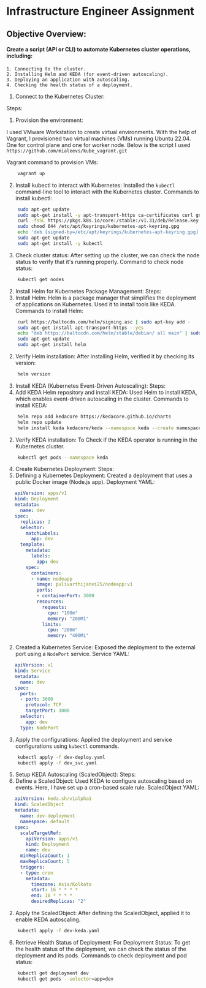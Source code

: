 # Infrastructure Engineer Assignment

## Objective Overview:

#### Create a script (API or CLI) to automate Kubernetes cluster operations, including:
	1. Connecting to the cluster.
	2. Installing Helm and KEDA (for event-driven autoscaling).
	3. Deploying an application with autoscaling.
	4. Checking the health status of a deployment.


1. Connect to the Kubernetes Cluster:

Steps:

1. Provision the environment:
   
I used VMware Workstation to create virtual environments. With the help of Vagrant, I provisioned two virtual machines (VMs) running Ubuntu 22.04. One for control plane and one for worker node. Below is the script I used ```https://github.com/mialeevs/kube_vagrant.git```

Vagrant command to provision VMs:
```bash
   	vagrant up
```

2. Install kubectl to interact with Kubernetes:
 Installed the `kubectl` command-line tool to interact with the Kubernetes cluster.
 Commands to install kubectl:
```bash
   	sudo apt-get update
   	sudo apt-get install -y apt-transport-https ca-certificates curl gnupg
  	curl -fsSL https://pkgs.k8s.io/core:/stable:/v1.31/deb/Release.key | sudo gpg --dearmor -o /etc/apt/keyrings/kubernetes-apt-keyring.gpg
   	sudo chmod 644 /etc/apt/keyrings/kubernetes-apt-keyring.gpg
   	echo 'deb [signed-by=/etc/apt/keyrings/kubernetes-apt-keyring.gpg] https://pkgs.k8s.io/core:/stable:/v1.31/deb/ /' | sudo tee /etc/apt/sources.list.d/kubernetes.list
   	sudo apt-get update
   	sudo apt-get install -y kubectl
```

3. Check cluster status:
After setting up the cluster, we can check the node status to verify that it's running properly.
Command to check node status:
```bash
   	kubectl get nodes
```
2. Install Helm for Kubernetes Package Management:
Steps:
1. Install Helm:
 Helm is a package manager that simplifies the deployment of applications on Kubernetes. Used it to install tools like KEDA.
Commands to install Helm:
```bash
   	curl https://baltocdn.com/helm/signing.asc | sudo apt-key add -
   	sudo apt-get install apt-transport-https --yes
   	echo "deb https://baltocdn.com/helm/stable/debian/ all main" | sudo 	tee 	/etc/apt/sources.list.d/helm-stable-debian.list
   	sudo apt-get update
   	sudo apt-get install helm
```
2. Verify Helm installation:
 After installing Helm, verified it by checking its version:
```bash
   	helm version
```
3. Install KEDA (Kubernetes Event-Driven Autoscaling):
Steps:
1. Add KEDA Helm repository and install KEDA:
   Used Helm to install KEDA, which enables event-driven autoscaling in the cluster.
   Commands to install KEDA:
```bash
   	helm repo add kedacore https://kedacore.github.io/charts
   	helm repo update
   	helm install keda kedacore/keda --namespace keda --create namespace
```
2. Verify KEDA installation:
  To Check if the KEDA operator is running in the Kubernetes cluster.
```bash
	kubectl get pods --namespace keda
```
4. Create Kubernetes Deployment:
Steps:
1. Defining a Kubernetes Deployment:
Created a deployment that uses a public Docker image (Node.js app).
Deployment YAML:
```YAML
   apiVersion: apps/v1
   kind: Deployment
   metadata:
     name: dev
   spec:
     replicas: 2
     selector:
       matchLabels:
         app: dev
     template:
       metadata:
         labels:
           app: dev
       spec:
         containers:
         - name: nodeapp
           image: pulivarthijanvi25/nodeapp:v1
           ports:
           - containerPort: 3000
           resources:
             requests:
               cpu: "100m"
               memory: "200Mi"
             limits:
               cpu: "200m"
               memory: "400Mi"
```

2. Created a Kubernetes Service:
Exposed the deployment to the external port using a `NodePort` service.
Service YAML:
```YAML
   apiVersion: v1
   kind: Service
   metadata:
     name: dev
   spec:
     ports:
     - port: 3000
       protocol: TCP
       targetPort: 3000
     selector:
       app: dev
     type: NodePort
```
3. Apply the configurations:
 Applied the deployment and service configurations using `kubectl` commands.
```bash
 	kubectl apply -f dev-deploy.yaml
   	kubectl apply -f dev_svc.yaml
```
5. Setup KEDA Autoscaling (ScaledObject):
Steps:
1. Define a ScaledObject:
Used KEDA to configure autoscaling based on events. Here, I have set up a cron-based scale rule.
ScaledObject YAML:
```YAML
   apiVersion: keda.sh/v1alpha1
   kind: ScaledObject
   metadata:
     name: dev-deployment
     namespace: default
   spec:
     scaleTargetRef:
       apiVersion: apps/v1
       kind: Deployment
       name: dev
     minReplicaCount: 1
     maxReplicaCount: 5
     triggers:
     - type: cron
       metadata:
         timezone: Asia/Kolkata
         start: 16 * * * *
         end: 18 * * * *
         desiredReplicas: "2"
```
2. Apply the ScaledObject:
After defining the ScaledObject, applied it to enable KEDA autoscaling.
```bash
	kubectl apply -f dev-keda.yaml 
```
6. Retrieve Health Status of Deployment:
For Deployment Status:
 To get the health status of the deployment, we can check the status of the deployment and its pods.
Commands to check deployment and pod status:
```bash
	kubectl get deployment dev
   	kubectl get pods --selector=app=dev
```
